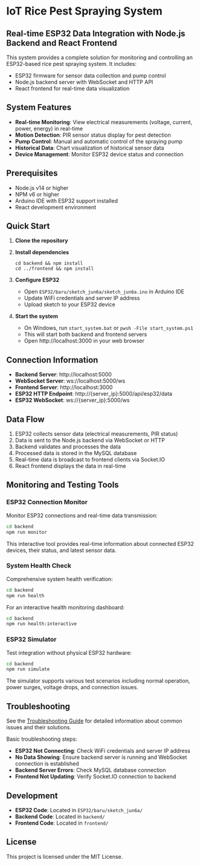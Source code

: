 # IoT Rice Pest Spraying System

## Real-time ESP32 Data Integration with Node.js Backend and React Frontend

This system provides a complete solution for monitoring and controlling an ESP32-based rice pest spraying system. It includes:

- ESP32 firmware for sensor data collection and pump control
- Node.js backend server with WebSocket and HTTP API
- React frontend for real-time data visualization

## System Features

- **Real-time Monitoring**: View electrical measurements (voltage, current, power, energy) in real-time
- **Motion Detection**: PIR sensor status display for pest detection
- **Pump Control**: Manual and automatic control of the spraying pump
- **Historical Data**: Chart visualization of historical sensor data
- **Device Management**: Monitor ESP32 device status and connection

## Prerequisites

- Node.js v14 or higher
- NPM v6 or higher
- Arduino IDE with ESP32 support installed
- React development environment

## Quick Start

1. **Clone the repository**

2. **Install dependencies**
   ```
   cd backend && npm install
   cd ../frontend && npm install
   ```

3. **Configure ESP32**
   - Open `ESP32/baru/sketch_jun6a/sketch_jun6a.ino` in Arduino IDE
   - Update WiFi credentials and server IP address
   - Upload sketch to your ESP32 device

4. **Start the system**
   - On Windows, run `start_system.bat` or `pwsh -File start_system.ps1`
   - This will start both backend and frontend servers
   - Open http://localhost:3000 in your web browser

## Connection Information

- **Backend Server**: http://localhost:5000
- **WebSocket Server**: ws://localhost:5000/ws
- **Frontend Server**: http://localhost:3000
- **ESP32 HTTP Endpoint**: http://{server_ip}:5000/api/esp32/data
- **ESP32 WebSocket**: ws://{server_ip}:5000/ws

## Data Flow

1. ESP32 collects sensor data (electrical measurements, PIR status)
2. Data is sent to the Node.js backend via WebSocket or HTTP
3. Backend validates and processes the data
4. Processed data is stored in the MySQL database
5. Real-time data is broadcast to frontend clients via Socket.IO
6. React frontend displays the data in real-time

## Monitoring and Testing Tools

### ESP32 Connection Monitor

Monitor ESP32 connections and real-time data transmission:

```bash
cd backend
npm run monitor
```

This interactive tool provides real-time information about connected ESP32 devices, their status, and latest sensor data.

### System Health Check

Comprehensive system health verification:

```bash
cd backend
npm run health
```

For an interactive health monitoring dashboard:

```bash
cd backend
npm run health:interactive
```

### ESP32 Simulator

Test integration without physical ESP32 hardware:

```bash
cd backend
npm run simulate
```

The simulator supports various test scenarios including normal operation, power surges, voltage drops, and connection issues.

## Troubleshooting

See the [Troubleshooting Guide](TROUBLESHOOTING.md) for detailed information about common issues and their solutions.

Basic troubleshooting steps:
- **ESP32 Not Connecting**: Check WiFi credentials and server IP address
- **No Data Showing**: Ensure backend server is running and WebSocket connection is established
- **Backend Server Errors**: Check MySQL database connection
- **Frontend Not Updating**: Verify Socket.IO connection to backend

## Development

- **ESP32 Code**: Located in `ESP32/baru/sketch_jun6a/`
- **Backend Code**: Located in `backend/`
- **Frontend Code**: Located in `frontend/`

## License

This project is licensed under the MIT License.
